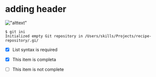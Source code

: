 # adding header

!["alttext"](https://images.freeimages.com/images/large-previews/afe/sky-1514695.jpg)


```
$ git ini
Initialized empty Git repository in /Users/skills/Projects/recipe-repository/.gi/
```


- [x] List syntax is required
- [x] This item is completa
- [ ] This item is not complete

